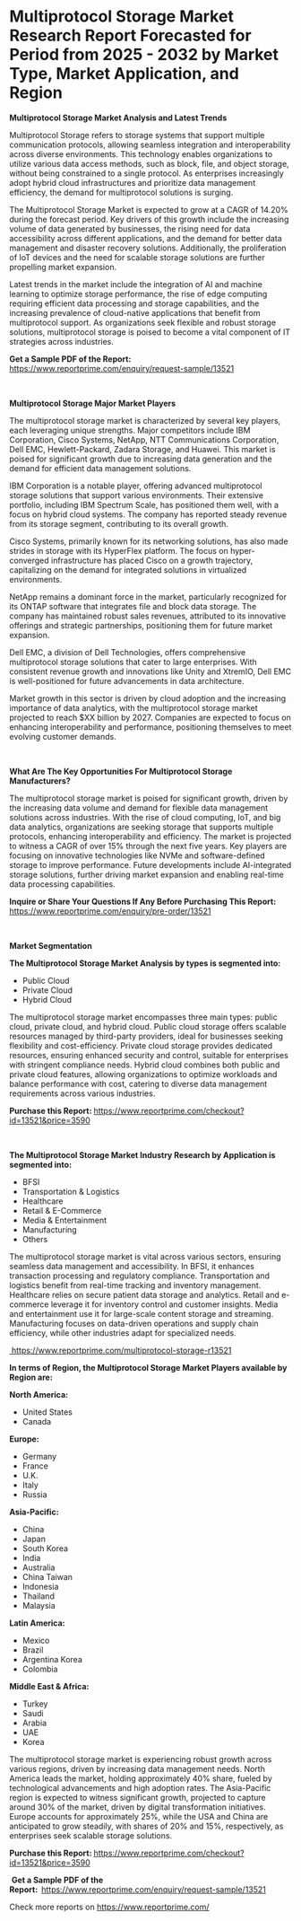 <p><h1>Multiprotocol Storage Market Research Report Forecasted for Period from 2025 -  2032 by Market Type, Market Application, and Region</h1></p><p><strong>Multiprotocol Storage Market Analysis and Latest Trends</strong></p>
<p><p>Multiprotocol Storage refers to storage systems that support multiple communication protocols, allowing seamless integration and interoperability across diverse environments. This technology enables organizations to utilize various data access methods, such as block, file, and object storage, without being constrained to a single protocol. As enterprises increasingly adopt hybrid cloud infrastructures and prioritize data management efficiency, the demand for multiprotocol solutions is surging.</p><p>The Multiprotocol Storage Market is expected to grow at a CAGR of 14.20% during the forecast period. Key drivers of this growth include the increasing volume of data generated by businesses, the rising need for data accessibility across different applications, and the demand for better data management and disaster recovery solutions. Additionally, the proliferation of IoT devices and the need for scalable storage solutions are further propelling market expansion.</p><p>Latest trends in the market include the integration of AI and machine learning to optimize storage performance, the rise of edge computing requiring efficient data processing and storage capabilities, and the increasing prevalence of cloud-native applications that benefit from multiprotocol support. As organizations seek flexible and robust storage solutions, multiprotocol storage is poised to become a vital component of IT strategies across industries.</p></p>
<p><strong>Get a Sample PDF of the Report:&nbsp;</strong> <a href="https://www.reportprime.com/enquiry/request-sample/13521?utm_campaign=3207&utm_medium=2&utm_source=Github&utm_content=ia&utm_term=20032025&utm_id=multiprotocol-storage">https://www.reportprime.com/enquiry/request-sample/13521</a></p>
<p>&nbsp;</p>
<p><strong>Multiprotocol Storage Major Market Players</strong></p>
<p><p>The multiprotocol storage market is characterized by several key players, each leveraging unique strengths. Major competitors include IBM Corporation, Cisco Systems, NetApp, NTT Communications Corporation, Dell EMC, Hewlett-Packard, Zadara Storage, and Huawei. This market is poised for significant growth due to increasing data generation and the demand for efficient data management solutions.</p><p>IBM Corporation is a notable player, offering advanced multiprotocol storage solutions that support various environments. Their extensive portfolio, including IBM Spectrum Scale, has positioned them well, with a focus on hybrid cloud systems. The company has reported steady revenue from its storage segment, contributing to its overall growth.</p><p>Cisco Systems, primarily known for its networking solutions, has also made strides in storage with its HyperFlex platform. The focus on hyper-converged infrastructure has placed Cisco on a growth trajectory, capitalizing on the demand for integrated solutions in virtualized environments.</p><p>NetApp remains a dominant force in the market, particularly recognized for its ONTAP software that integrates file and block data storage. The company has maintained robust sales revenues, attributed to its innovative offerings and strategic partnerships, positioning them for future market expansion.</p><p>Dell EMC, a division of Dell Technologies, offers comprehensive multiprotocol storage solutions that cater to large enterprises. With consistent revenue growth and innovations like Unity and XtremIO, Dell EMC is well-positioned for future advancements in data architecture.</p><p>Market growth in this sector is driven by cloud adoption and the increasing importance of data analytics, with the multiprotocol storage market projected to reach $XX billion by 2027. Companies are expected to focus on enhancing interoperability and performance, positioning themselves to meet evolving customer demands.</p></p>
<p>&nbsp;</p>
<p><strong>What Are The Key Opportunities For Multiprotocol Storage Manufacturers?</strong></p>
<p><p>The multiprotocol storage market is poised for significant growth, driven by the increasing data volume and demand for flexible data management solutions across industries. With the rise of cloud computing, IoT, and big data analytics, organizations are seeking storage that supports multiple protocols, enhancing interoperability and efficiency. The market is projected to witness a CAGR of over 15% through the next five years. Key players are focusing on innovative technologies like NVMe and software-defined storage to improve performance. Future developments include AI-integrated storage solutions, further driving market expansion and enabling real-time data processing capabilities.</p></p>
<p><strong>Inquire or Share Your Questions If Any Before Purchasing This Report:</strong> <a href="https://www.reportprime.com/enquiry/pre-order/13521?utm_campaign=3207&utm_medium=2&utm_source=Github&utm_content=ia&utm_term=20032025&utm_id=multiprotocol-storage">https://www.reportprime.com/enquiry/pre-order/13521</a></p>
<p>&nbsp;</p>
<p><strong>Market Segmentation</strong></p>
<p><strong>The Multiprotocol Storage Market Analysis by types is segmented into:</strong></p>
<p><ul><li>Public Cloud</li><li>Private Cloud</li><li>Hybrid Cloud</li></ul></p>
<p><p>The multiprotocol storage market encompasses three main types: public cloud, private cloud, and hybrid cloud. Public cloud storage offers scalable resources managed by third-party providers, ideal for businesses seeking flexibility and cost-efficiency. Private cloud storage provides dedicated resources, ensuring enhanced security and control, suitable for enterprises with stringent compliance needs. Hybrid cloud combines both public and private cloud features, allowing organizations to optimize workloads and balance performance with cost, catering to diverse data management requirements across various industries.</p></p>
<p><strong>Purchase this Report:&nbsp;</strong><a href="https://www.reportprime.com/checkout?id=13521&price=3590&utm_campaign=3207&utm_medium=2&utm_source=Github&utm_content=ia&utm_term=20032025&utm_id=multiprotocol-storage">https://www.reportprime.com/checkout?id=13521&price=3590</a></p>
<p>&nbsp;</p>
<p><strong>The Multiprotocol Storage Market Industry Research by Application is segmented into:</strong></p>
<p><ul><li>BFSI</li><li>Transportation & Logistics</li><li>Healthcare</li><li>Retail & E-Commerce</li><li>Media & Entertainment</li><li>Manufacturing</li><li>Others</li></ul></p>
<p><p>The multiprotocol storage market is vital across various sectors, ensuring seamless data management and accessibility. In BFSI, it enhances transaction processing and regulatory compliance. Transportation and logistics benefit from real-time tracking and inventory management. Healthcare relies on secure patient data storage and analytics. Retail and e-commerce leverage it for inventory control and customer insights. Media and entertainment use it for large-scale content storage and streaming. Manufacturing focuses on data-driven operations and supply chain efficiency, while other industries adapt for specialized needs.</p></p>
<p><a href="https://www.reportprime.com/multiprotocol-storage-r13521?utm_campaign=3207&utm_medium=2&utm_source=Github&utm_content=ia&utm_term=20032025&utm_id=multiprotocol-storage">&nbsp;https://www.reportprime.com/multiprotocol-storage-r13521</a></p>
<p><strong>In terms of Region, the Multiprotocol Storage Market Players available by Region are:</strong></p>
<p>
    <p> <strong> North America: </strong>
        <ul>
            <li>United States</li>
            <li>Canada</li>
        </ul>
        </p> 
    <p> <strong> Europe: </strong>
        <ul>
            <li>Germany</li>
            <li>France</li>
            <li>U.K.</li>
            <li>Italy</li>
            <li>Russia</li>
        </ul>
        </p> 
    <p> <strong> Asia-Pacific: </strong>
        <ul>
            <li>China</li>
            <li>Japan</li>
            <li>South Korea</li>
            <li>India</li>
            <li>Australia</li>
            <li>China Taiwan</li>
            <li>Indonesia</li>
            <li>Thailand</li>
            <li>Malaysia</li>
        </ul>
        </p> 
    <p> <strong> Latin America: </strong>
        <ul>
            <li>Mexico</li>
            <li>Brazil</li>
            <li>Argentina Korea</li>
            <li>Colombia</li>
        </ul>
        </p> 
    <p> <strong> Middle East & Africa: </strong>
        <ul>
            <li>Turkey</li>
            <li>Saudi</li>
            <li>Arabia</li>
            <li>UAE</li>
            <li>Korea</li>
        </ul>
    </p>
    </p>
<p><p>The multiprotocol storage market is experiencing robust growth across various regions, driven by increasing data management needs. North America leads the market, holding approximately 40% share, fueled by technological advancements and high adoption rates. The Asia-Pacific region is expected to witness significant growth, projected to capture around 30% of the market, driven by digital transformation initiatives. Europe accounts for approximately 25%, while the USA and China are anticipated to grow steadily, with shares of 20% and 15%, respectively, as enterprises seek scalable storage solutions.</p></p>
<p><strong>Purchase this Report: </strong><a href="https://www.reportprime.com/checkout?id=13521&price=3590&utm_campaign=3207&utm_medium=2&utm_source=Github&utm_content=ia&utm_term=20032025&utm_id=multiprotocol-storage">https://www.reportprime.com/checkout?id=13521&price=3590</a></p>
<p>&nbsp;<strong>Get a Sample PDF of the Report:&nbsp;&nbsp;</strong><a href="https://www.reportprime.com/enquiry/request-sample/13521?utm_campaign=3207&utm_medium=2&utm_source=Github&utm_content=ia&utm_term=20032025&utm_id=multiprotocol-storage">https://www.reportprime.com/enquiry/request-sample/13521</a></p>
<p><strong></strong></p>
<p>Check more reports on <a href="https://www.reportprime.com/?utm_campaign=3207&utm_medium=2&utm_source=Github&utm_content=ia&utm_term=20032025&utm_id=multiprotocol-storage">https://www.reportprime.com/</a></p>